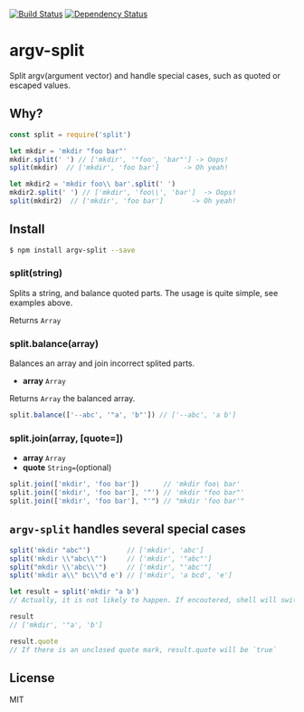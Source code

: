 [![Build Status](https://travis-ci.org/kaelzhang/node-argv-split.svg?branch=master)](https://travis-ci.org/kaelzhang/node-argv-split)
[![Dependency Status](https://gemnasium.com/kaelzhang/node-argv-split.svg)](https://gemnasium.com/kaelzhang/node-argv-split)

# argv-split

Split argv(argument vector) and handle special cases, such as quoted or escaped values.

## Why?

```js
const split = require('split')

let mkdir = 'mkdir "foo bar"'
mkdir.split(' ') // ['mkdir', '"foo', 'bar"'] -> Oops!
split(mkdir)  // ['mkdir', 'foo bar']      -> Oh yeah!

let mkdir2 = 'mkdir foo\\ bar'.split(' ')
mkdir2.split(' ') // ['mkdir', 'foo\\', 'bar']  -> Oops!
split(mkdir2)  // ['mkdir', 'foo bar']       -> Oh yeah!
```

## Install

```sh
$ npm install argv-split --save
```

### split(string)

Splits a string, and balance quoted parts. The usage is quite simple, see examples above.

Returns `Array`

### split.balance(array)

Balances an array and join incorrect splited parts.

- **array** `Array`

Returns `Array` the balanced array.

```js
split.balance(['--abc', '"a', 'b"']) // ['--abc', 'a b']
```

### split.join(array, [quote=])

- **array** `Array`
- **quote** `String=`(optional)

```js
split.join(['mkdir', 'foo bar'])      // 'mkdir foo\ bar'
split.join(['mkdir', 'foo bar'], '"') // 'mkdir "foo bar"'
split.join(['mkdir', 'foo bar'], "'") // "mkdir 'foo bar'"
```

## `argv-split` handles several special cases

```js
split('mkdir "abc"')         // ['mkdir', 'abc']
split('mkdir \\"abc\\"')     // ['mkdir', '"abc"']
split("mkdir \\'abc\\'")     // ['mkdir', "'abc'"]
split('mkdir a\\" bc\\"d e') // ['mkdir', 'a bcd', 'e']

let result = split('mkdir "a b')
// Actually, it is not likely to happen. If encoutered, shell will switch to an iteractive mode.

result
// ['mkdir', '"a', 'b']

result.quote
// If there is an unclosed quote mark, result.quote will be `true`
```

## License

MIT

